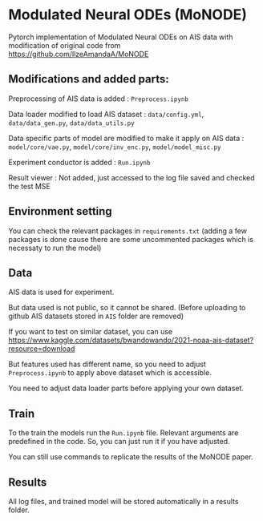 # Modulated Neural ODEs (MoNODE)

Pytorch implementation of Modulated Neural ODEs on AIS data with modification of original code from https://github.com/IlzeAmandaA/MoNODE

## Modifications and added parts:
Preprocessing of AIS data is added : `Preprocess.ipynb`

Data loader modified to load AIS dataset : `data/config.yml`, `data/data_gen.py`, `data/data_utils.py`

Data specific parts of model are modified to make it apply on AIS data : `model/core/vae.py`, `model/core/inv_enc.py`, `model/model_misc.py`

Experiment conductor is added : `Run.ipynb`

Result viewer : Not added, just accessed to the log file saved and checked the test MSE

## Environment setting
You can check the relevant packages in `requirements.txt` (adding a few packages is done cause there are some uncommented packages which is necessaty to run the model)

## Data
AIS data is used for experiment.

But data used is not public, so it cannot be shared. (Before uploading to github AIS datasets stored in `AIS` folder are removed)

If you want to test on similar dataset, you can use https://www.kaggle.com/datasets/bwandowando/2021-noaa-ais-dataset?resource=download

But features used has different name, so you need to adjust `Preprocess.ipynb` to apply above dataset which is accessible.

You need to adjust data loader parts before applying your own dataset. 

## Train

To the train the models run the `Run.ipynb` file. Relevant arguments are predefined in the code. So, you can just run it if you have adjusted. 

You can still use commands to replicate the results of the MoNODE paper.

## Results

All log files, and trained model will be stored automatically in a results folder.

